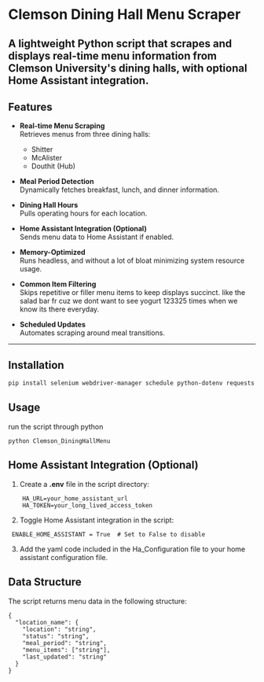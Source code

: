 # Clemson Dining Hall Menu Scraper

A lightweight Python script that scrapes and displays real-time menu information from Clemson University's dining halls, with optional Home Assistant integration.
---

## Features

- **Real-time Menu Scraping**  
  Retrieves menus from three dining halls:  
  - Shitter  
  - McAlister  
  - Douthit (Hub)

- **Meal Period Detection**  
  Dynamically fetches breakfast, lunch, and dinner information.

- **Dining Hall Hours**  
  Pulls operating hours for each location.

- **Home Assistant Integration (Optional)**  
  Sends menu data to Home Assistant if enabled.

- **Memory-Optimized**  
  Runs headless, and without a lot of bloat minimizing system resource usage.

- **Common Item Filtering**  
  Skips repetitive or filler menu items to keep displays succinct. like the salad bar fr cuz we dont want to see yogurt 123325 times when we know its there everyday.

- **Scheduled Updates**  
  Automates scraping around meal transitions.

---

## Installation

```bash
pip install selenium webdriver-manager schedule python-dotenv requests
```

## Usage
run the script through python
```
python Clemson_DiningHallMenu
```
## Home Assistant Integration (Optional)
  1. Create a **.env** file in the script directory:
```
    HA_URL=your_home_assistant_url
    HA_TOKEN=your_long_lived_access_token
```
  2. Toggle Home Assistant integration in the script:
   ```
    ENABLE_HOME_ASSISTANT = True  # Set to False to disable
   ```
  3. Add the yaml code included in the Ha_Configuration file to your home assistant configuration file.





## Data Structure
The script returns menu data in the following structure:
```
{
  "location_name": {
    "location": "string",
    "status": "string",
    "meal_period": "string",
    "menu_items": ["string"],
    "last_updated": "string"
  }
}
```
